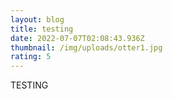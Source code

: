 ```yaml
---
layout: blog
title: testing
date: 2022-07-07T02:08:43.936Z
thumbnail: /img/uploads/otter1.jpg
rating: 5
---
```

TESTING